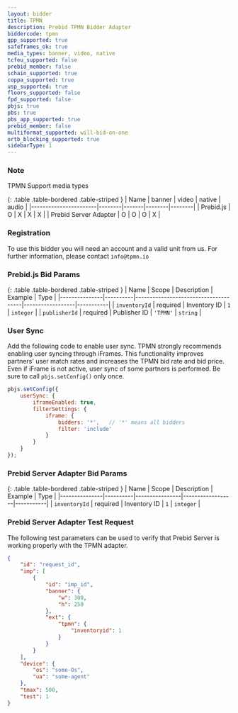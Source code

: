 ```yaml
---
layout: bidder
title: TPMN
description: Prebid TPMN Bidder Adapter
biddercode: tpmn
gpp_supported: true
safeframes_ok: true
media_types: banner, video, native
tcfeu_supported: false
prebid_member: false
schain_supported: true
coppa_supported: true
usp_supported: true
floors_supported: false
fpd_supported: false
pbjs: true
pbs: true
pbs_app_supported: true
prebid_member: false 
multiformat_supported: will-bid-on-one
ortb_blocking_supported: true
sidebarType: 1
---
```


### Note

TPMN Support media types

{: .table .table-bordered .table-striped }
| Name                  | banner | video | native | audio  |
|-----------------------|--------|-------|--------|--------|
| Prebid.js             | O      | X     | X      | X      |
| Prebid Server Adapter | O      | O     | O      | X      |

### Registration

To use this bidder you will need an account and a valid unit from us.
For further information, please contact `info@tpmn.io`

### Prebid.js Bid Params

{: .table .table-bordered .table-striped }
| Name          | Scope    | Description                          | Example          | Type      |
|---------------|----------|--------------------------------------|------------------|-----------|
| `inventoryId` | required | Inventory ID                         | `1`              | `integer` |
| `publisherId` | required | Publisher ID                         | `'TPMN'`         | `string`  |

### User Sync

Add the following code to enable user sync.
TPMN strongly recommends enabling user syncing through iFrames.
This functionality improves partners' user match rates and increases the TPMN bid rate and bid price.
Even if iFrame is not active, user sync of some partners is performed.
Be sure to call `pbjs.setConfig()` only once.

```javascript
pbjs.setConfig({
    userSync: {
        iframeEnabled: true,
        filterSettings: {
            iframe: {
                bidders: '*',   // '*' means all bidders
                filter: 'include'
            }
        }
    }
});
```

### Prebid Server Adapter Bid Params

{: .table .table-bordered .table-striped }
| Name          | Scope    | Description    | Example          | Type      |
|---------------|----------|----------------|------------------|-----------|
| `inventoryId` | required | Inventory ID   | `1`              | `integer` |

### Prebid Server Adapter Test Request

The following test parameters can be used to verify that Prebid Server is working properly with the
TPMN adapter.

```json
{
    "id": "request_id",
    "imp": [
        {
            "id": "imp_id",
            "banner": {
                "w": 300,
                "h": 250
            },
            "ext": {
                "tpmn": {
                    "inventoryid": 1
                }
            }
        }
    ],
    "device": {
        "os": "some-Os",
        "ua": "some-agent"
    },
    "tmax": 500,
    "test": 1     
}
```

